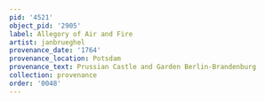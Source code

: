```yaml
---
pid: '4521'
object_pid: '2905'
label: Allegory of Air and Fire
artist: janbrueghel
provenance_date: '1764'
provenance_location: Potsdam
provenance_text: Prussian Castle and Garden Berlin-Brandenburg
collection: provenance
order: '0048'
---
```

